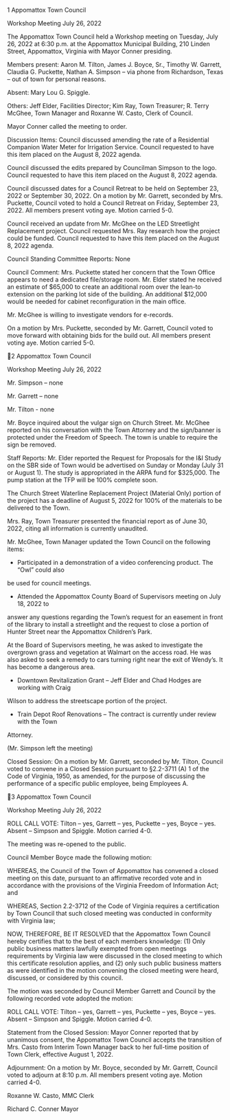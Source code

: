 1  Appomattox Town Council

Workshop Meeting
July 26, 2022

The Appomattox Town Council held a Workshop meeting on Tuesday, July 26, 2022 at 6:30
p.m. at the Appomattox Municipal Building, 210 Linden Street, Appomattox, Virginia with
Mayor Conner presiding.

Members present: Aaron M. Tilton, James J. Boyce, Sr., Timothy W. Garrett, Claudia G.
Puckette, Nathan A. Simpson – via phone from Richardson, Texas – out of town for personal
reasons.

Absent:  Mary Lou G. Spiggle.

Others:  Jeff Elder, Facilities Director; Kim Ray, Town Treasurer; R. Terry McGhee, Town
Manager and Roxanne W. Casto, Clerk of Council.

Mayor Conner called the meeting to order.

Discussion Items:
Council discussed amending the rate of a Residential Companion Water Meter for Irrigation
Service.  Council requested to have this item placed on the August 8, 2022 agenda.

Council discussed the edits prepared by Councilman Simpson to the logo.  Council requested to
have this item placed on the August 8, 2022 agenda.

Council discussed dates for a Council Retreat to be held on September 23, 2022 or September
30, 2022.
On a motion by Mr. Garrett, seconded by Mrs. Puckette, Council voted to hold a Council Retreat
on Friday, September 23, 2022.  All members present voting aye.  Motion carried 5-0.

Council received an update from Mr. McGhee on the LED Streetlight Replacement project.
Council requested Mrs. Ray research how the project could be funded.  Council requested to
have this item placed on the August 8, 2022 agenda.

Council Standing Committee Reports:
None

Council Comment:
Mrs. Puckette stated her concern that the Town Office appears to need a dedicated file/storage
room.  Mr. Elder stated he received an estimate of $65,000 to create an additional room over the
lean-to extension on the parking lot side of the building.  An additional $12,000 would be needed
for cabinet reconfiguration in the main office.

Mr. McGhee is willing to investigate vendors for e-records.

On a motion by Mrs. Puckette, seconded by Mr. Garrett, Council voted to move forward with
obtaining bids for the build out.  All members present voting aye.  Motion carried 5-0.

2  Appomattox Town Council

Workshop Meeting
July 26, 2022

Mr. Simpson – none

Mr. Garrett – none

Mr. Tilton - none

Mr. Boyce inquired about the vulgar sign on Church Street.  Mr. McGhee reported on his
conversation with the Town Attorney and the sign/banner is protected under the Freedom of
Speech.  The town is unable to require the sign be removed.

Staff Reports:
Mr. Elder reported the Request for Proposals for the I&I Study on the SBR side of Town would
be advertised on Sunday or Monday (July 31 or August 1).  The study is appropriated in the
ARPA fund for $325,000.  The pump station at the TFP will be 100% complete soon.

The Church Street Waterline Replacement Project (Material Only) portion of the project has a
deadline of August 5, 2022 for 100% of the materials to be delivered to the Town.

Mrs. Ray, Town Treasurer presented the financial report as of June 30, 2022, citing all
information is currently unaudited.

Mr. McGhee, Town Manager updated the Town Council on the following items:

-  Participated in a demonstration of a video conferencing product.  The “Owl” could also

be used for council meetings.

-  Attended the Appomattox County Board of Supervisors meeting on July 18, 2022 to

answer any questions regarding the Town’s request for an easement in front of the library
to install a streetlight and the request to close a portion of Hunter Street near the
Appomattox Children’s Park.

At the Board of Supervisors meeting, he was asked to investigate the overgrown grass
and vegetation at Walmart on the access road.  He was also asked to seek a remedy to
cars turning right near the exit of Wendy’s.  It has become a dangerous area.

-  Downtown Revitalization Grant – Jeff Elder and Chad Hodges are working with Craig

Wilson to address the streetscape portion of the project.

-  Train Depot Roof Renovations – The contract is currently under review with the Town

Attorney.

(Mr. Simpson left the meeting)

Closed Session:
On a motion by Mr. Garrett, seconded by Mr. Tilton, Council voted to convene in a Closed
Session pursuant to §2.2-3711 (A) 1 of the Code of Virginia, 1950, as amended, for the purpose
of discussing the performance of a specific public employee, being Employees A.

3  Appomattox Town Council

Workshop Meeting
July 26, 2022

ROLL CALL VOTE:  Tilton – yes, Garrett – yes, Puckette – yes, Boyce – yes.  Absent –
Simpson and Spiggle.  Motion carried 4-0.

The meeting was re-opened to the public.

Council Member Boyce made the following motion:

WHEREAS, the Council of the Town of Appomattox has convened a closed meeting on this
date, pursuant to an affirmative recorded vote and in accordance with the provisions of the
Virginia Freedom of Information Act; and

WHEREAS, Section 2.2-3712 of the Code of Virginia requires a certification by Town Council
that such closed meeting was conducted in conformity with Virginia law;

NOW, THEREFORE, BE IT RESOLVED that the Appomattox Town Council hereby certifies
that to the best of each members knowledge: (1) Only public business matters lawfully exempted
from open meetings requirements by Virginia law were discussed in the closed meeting to which
this certificate resolution applies, and (2) only such public business matters as were identified in
the motion convening the closed meeting were heard, discussed, or considered by this council.

The motion was seconded by Council Member Garrett and Council by the following recorded
vote adopted the motion:

ROLL CALL VOTE:  Tilton – yes, Garrett – yes, Puckette – yes, Boyce – yes.  Absent –
Simpson and Spiggle.  Motion carried 4-0.

Statement from the Closed Session:  Mayor Conner reported that by unanimous consent, the
Appomattox Town Council accepts the transition of Mrs. Casto from Interim Town Manager
back to her full-time position of Town Clerk, effective August 1, 2022.

Adjournment:
On a motion by Mr. Boyce, seconded by Mr. Garrett, Council voted to adjourn at 8:10 p.m.  All
members present voting aye.  Motion carried 4-0.

Roxanne W. Casto, MMC
Clerk

Richard C. Conner
Mayor

